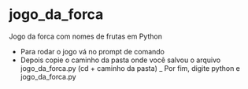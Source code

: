 # jogo_da_forca
Jogo da forca com nomes de frutas em Python
- Para rodar o jogo vá no prompt de comando 
- Depois copie o caminho da pasta onde você salvou o arquivo jogo_da_forca.py (cd + caminho da pasta)
_ Por fim, digite python e jogo_da_forca.py
